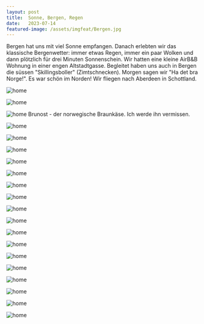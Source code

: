 ```yaml
---
layout: post
title:  Sonne, Bergen, Regen
date:   2023-07-14
featured-image: /assets/imgfeat/Bergen.jpg
---
```


Bergen hat uns mit viel Sonne empfangen. Danach erlebten wir das klassische Bergenwetter: immer etwas Regen, immer ein paar Wolken und dann plötzlich für drei Minuten Sonnenschein.
Wir hatten eine kleine AirB&B Wohnung in einer engen Altstadtgasse. Begleitet haben uns auch in Bergen die süssen "Skillingsboller" (Zimtschnecken).
Morgen sagen wir "Ha det bra Norge!". Es war schön im Norden! Wir fliegen nach Aberdeen in Schottland.

![home]({{site.baseurl}}/assets/img/46_Bergen/01.jpg)

![home]({{site.baseurl}}/assets/img/46_Bergen/02.jpg)

![home]({{site.baseurl}}/assets/img/46_Bergen/03.jpg)
Brunost - der norwegische Braunkäse. Ich werde ihn vermissen.

![home]({{site.baseurl}}/assets/img/46_Bergen/04.jpg)

![home]({{site.baseurl}}/assets/img/46_Bergen/05.jpg)

![home]({{site.baseurl}}/assets/img/46_Bergen/06.jpg)

![home]({{site.baseurl}}/assets/img/46_Bergen/07.jpg)

![home]({{site.baseurl}}/assets/img/46_Bergen/08.jpg)

![home]({{site.baseurl}}/assets/img/46_Bergen/09.jpg)

![home]({{site.baseurl}}/assets/img/46_Bergen/10.jpg)

![home]({{site.baseurl}}/assets/img/46_Bergen/11.jpg)

![home]({{site.baseurl}}/assets/img/46_Bergen/12.jpg)

![home]({{site.baseurl}}/assets/img/46_Bergen/13.jpg)

![home]({{site.baseurl}}/assets/img/46_Bergen/13_1.jpg)

![home]({{site.baseurl}}/assets/img/46_Bergen/13_2.jpg)

![home]({{site.baseurl}}/assets/img/46_Bergen/14.jpg)

![home]({{site.baseurl}}/assets/img/46_Bergen/15.jpg)

![home]({{site.baseurl}}/assets/img/46_Bergen/16.jpg)

![home]({{site.baseurl}}/assets/img/46_Bergen/17.jpg)

![home]({{site.baseurl}}/assets/img/46_Bergen/18.jpg)






